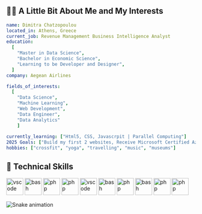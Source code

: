 ## 👩‍💻 A Little Bit About Me and My Interests
```yaml
name: Dimitra Chatzopoulou
located_in: Athens, Greece
current_job: Revenue Management Business Intelligence Analyst
education:
  [
    "Master in Data Science",
    "Bachelor in Economic Science",
    "Learning to be Developer and Designer",
  ]
company: Aegean Airlines

fields_of_interests:
  [
    "Data Science",
    "Machine Learning",
    "Web Development",
    "Data Engineer",
    "Data Analytics" 
    ]
 
currently_learning: ["Html5, CSS, Javascrpit | Parallel Computing"]
2025 Goals: ["Build my first 2 websites, Receive Microsoft Certified Azure Data Engineer Associate DP203 "]
hobbies: ["crossfit", "yoga", "travelling", "music", "museums"]
```
## 🚀  Technical Skills

<p align="left">
<img src="https://cdn.jsdelivr.net/gh/devicons/devicon@latest/icons/python/python-original.svg" alt="vscode" width="45" height="45"/>
<img src="https://cdn.jsdelivr.net/gh/devicons/devicon@latest/icons/javascript/javascript-plain.svg" alt="bash" width="45" height="45"/>
<img src="https://cdn.jsdelivr.net/gh/devicons/devicon@latest/icons/html5/html5-original-wordmark.svg" alt="php" width="45" height="45"/>
<img src="https://cdn.jsdelivr.net/gh/devicons/devicon@latest/icons/css3/css3-original-wordmark.svg" alt="php" width="45" height="45"/>
<img src="https://cdn.jsdelivr.net/gh/devicons/devicon@latest/icons/jira/jira-original-wordmark.svg" alt="vscode" width="45" height="45"/>
<img src="https://cdn.jsdelivr.net/gh/devicons/devicon@latest/icons/confluence/confluence-original-wordmark.svg" alt="bash" width="45" height="45"/>
<img src="https://cdn.jsdelivr.net/gh/devicons/devicon@latest/icons/azuresqldatabase/azuresqldatabase-original.svg" alt="php" width="45" height="45"/>
<img src="https://cdn.jsdelivr.net/gh/devicons/devicon@latest/icons/stata/stata-original-wordmark.svg" alt="bash" width="45" height="45"/>
<img src="https://cdn.jsdelivr.net/gh/devicons/devicon@latest/icons/spss/spss-original.svg" alt="php" width="45" height="45"/>
<img src="https://cdn.jsdelivr.net/gh/devicons/devicon@latest/icons/latex/latex-original.svg" alt="php" width="45" height="45"/>
</p>

![Snake animation](https://github.com/dimitrachat/thepiyushmalhotra/blob/output/github-contribution-grid-snake.svg)          
